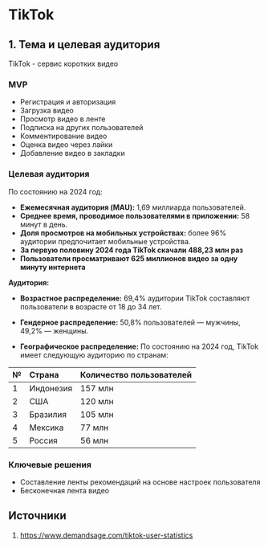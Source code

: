 # TikTok
## 1. Тема и целевая аудитория
TikTok - сервис коротких видео
### MVP
* Регистрация и авторизация
* Загрузка видео
* Просмотр видео в ленте
* Подписка на других пользователей
* Комментирование видео
* Оценка видео через лайки
* Добавление видео в закладки
### Целевая аудитория
По состоянию на 2024 год:

- **Ежемесячная аудитория (MAU):** 1,69 миллиарда пользователей. 
- **Среднее время, проводимое пользователями в приложении:** 58 минут в день. 
- **Доля просмотров на мобильных устройствах:** более 96% аудитории предпочитает мобильные устройства.
- **За первую половину 2024 года TikTok скачали 488,23 млн раз**
- **Пользователи просматривают 625 миллионов видео за одну минуту интернета**
  
**Аудитория:**

- **Возрастное распределение:**
  69,4% аудитории TikTok составляют пользователи в возрасте от 18 до 34 лет.

- **Гендерное распределение:** 50,8% пользователей — мужчины, 49,2% — женщины.

- **Географическое распределение:**
По состоянию на 2024 год, TikTok имеет следующую аудиторию по странам:

| №  | Страна             | Количество пользователей |
|:---|:-------------------|:-------------------------|
| 1  | Индонезия          | 157 млн                  |
| 2  | США                | 120 млн                  |
| 3  | Бразилия           | 105 млн                  |
| 4  | Мексика            | 77 млн                   |
| 5  | Россия             | 56 млн                   |
### Ключевые решения
* Составление ленты рекомендаций на основе настроек пользователя
* Бесконечная лента видео
## Источники
1. https://www.demandsage.com/tiktok-user-statistics
